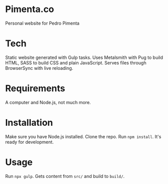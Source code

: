 # Pimenta.co

Personal website for Pedro Pimenta

# Tech

Static website generated with Gulp tasks.
Uses Metalsmith with Pug to build HTML, SASS to build CSS and plain JavaScript.
Serves files through BrowserSync with live reloading.

# Requirements

A computer and Node.js, not much more.

# Installation

Make sure you have Node.js installed.
Clone the repo.
Run `npm install`.
It's ready for development.

# Usage

Run `npx gulp`.
Gets content from `src/` and build to `build/`.

